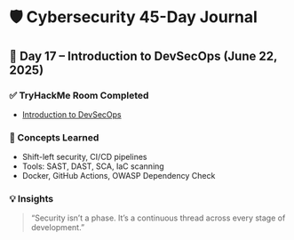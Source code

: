 # 🛡️ Cybersecurity 45-Day Journal  
## 📅 Day 17 – Introduction to DevSecOps (June 22, 2025)

### ✅ TryHackMe Room Completed
- [Introduction to DevSecOps](https://tryhackme.com/room/devsecopsintro)

### 🧠 Concepts Learned
- Shift-left security, CI/CD pipelines
- Tools: SAST, DAST, SCA, IaC scanning
- Docker, GitHub Actions, OWASP Dependency Check

### 💡 Insights
> “Security isn’t a phase. It’s a continuous thread across every stage of development.”
